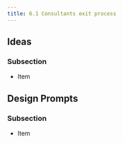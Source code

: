 ```yaml
---
title: 6.1 Consultants exit process
---
```

## Ideas

### Subsection

* Item

## Design Prompts

### Subsection

* Item
